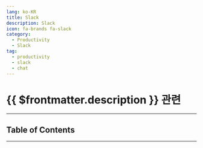 ```yaml
---
lang: ko-KR
title: Slack
description: Slack
icon: fa-brands fa-slack
category:
  - Productivity
  - Slack
tag: 
  - productivity
  - slack
  - chat
---
```


# {{ $frontmatter.description }} 관련

<ShieldsGroup logos="slack"/>

---

## Table of Contents

<ToCLocal basePath="/tool/slack/" />

---

<TagLinks />